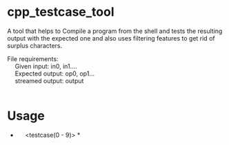 # cpp_testcase_tool
A tool that helps to Compile a program from the shell and tests the resulting output with the expected one and also uses filtering features to get rid of surplus characters.

File requirements: <br />
    &emsp; Given input: in0, in1.... <br />
    &emsp; Expected output: op0, op1... <br />
    &emsp; streamed output: output <br /> <br />

# Usage
  * &emsp; <Executable file> <src file without extension> <testcase(0 - 9)> * <br /> 
 
